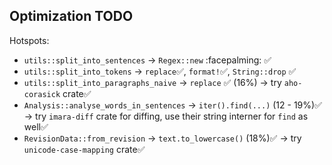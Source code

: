 ## Optimization TODO
Hotspots:
- `utils::split_into_sentences` -> `Regex::new` :facepalming: ✅
- `utils::split_into_tokens` -> `replace`✅, `format!`✅, `String::drop` ✅
- `utils::split_into_paragraphs_naive` -> `replace` ✅ (16%)
  -> try `aho-corasick` crate✅
- `Analysis::analyse_words_in_sentences` -> `iter().find(...)` (12 - 19%)✅
  -> try `imara-diff` crate for diffing, use their string interner for `find` as well✅
- `RevisionData::from_revision` -> `text.to_lowercase()` (18%)✅
  -> try `unicode-case-mapping` crate✅